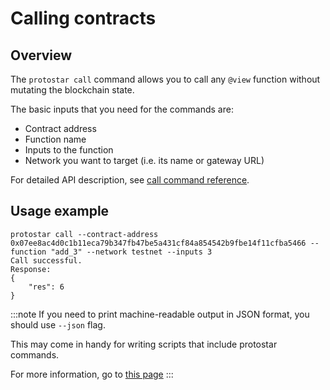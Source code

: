 # Calling contracts

## Overview

The `protostar call` command allows you to call any `@view` function without mutating the blockchain
state.  

The basic inputs that you need for the commands are:

- Contract address
- Function name
- Inputs to the function
- Network you want to target (i.e. its name or gateway URL)

For detailed API description, see [call command reference](../../cli-reference.md#call).

## Usage example

```shell 
protostar call --contract-address 0x07ee8ac4d0c1b11eca79b347fb47be5a431cf84a854542b9fbe14f11cfba5466 --function "add_3" --network testnet --inputs 3
Call successful.
Response:
{
    "res": 6
}
```

:::note
If you need to print machine-readable output in JSON format, you should use `--json` flag.

This may come in handy for writing scripts that include protostar commands.

For more information, go to [this page](./scripting.md)
:::